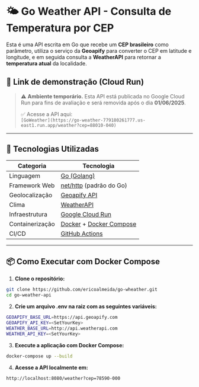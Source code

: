 # 🌤️ Go Weather API - Consulta de Temperatura por CEP

Esta é uma API escrita em Go que recebe um **CEP brasileiro** como parâmetro, utiliza o serviço da **Geoapify** para converter o CEP em latitude e longitude, e em seguida consulta a **WeatherAPI** para retornar a **temperatura atual** da localidade.

## 🔗 Link de demonstração (Cloud Run)

> ⚠️ **Ambiente temporário.** Esta API está publicada no Google Cloud Run para fins de avaliação e será removida após o dia **01/06/2025**.
>
> ✅ Acesse a API aqui:  
> `[GoWeather](https://go-weather-779180261777.us-east1.run.app/weather?cep=88010-040)`

---

## 🚀 Tecnologias Utilizadas

| Categoria       | Tecnologia                       |
|----------------|-----------------------------------|
| Linguagem       | [Go (Golang)](https://golang.org/) |
| Framework Web   | [net/http](https://pkg.go.dev/net/http) (padrão do Go) |
| Geolocalização  | [Geoapify API](https://www.geoapify.com/) |
| Clima           | [WeatherAPI](https://www.weatherapi.com/) |
| Infraestrutura  | [Google Cloud Run](https://cloud.google.com/run) |
| Containerização | [Docker](https://www.docker.com/) + [Docker Compose](https://docs.docker.com/compose/) |
| CI/CD           | [GitHub Actions](https://github.com/features/actions) |

---

## 📦 Como Executar com Docker Compose

1. **Clone o repositório:**

```bash
git clone https://github.com/ericoalmeida/go-wheather.git
cd go-weather-api
```

2. **Crie um arquivo .env na raiz com as seguintes variáveis:**

```bash
GEOAPIFY_BASE_URL=https://api.geoapify.com
GEOAPIFY_API_KEY=<SetYourKey>
WEATHER_BASE_URL=http://api.weatherapi.com
WEATHER_API_KEY=<SetYourKey>
```

3. **Execute a aplicação com Docker Compose:**

```bash
docker-compose up --build
```

4. **Acesse a API localmente em:**

```bash
http://localhost:8080/weather?cep=78590-000
```
